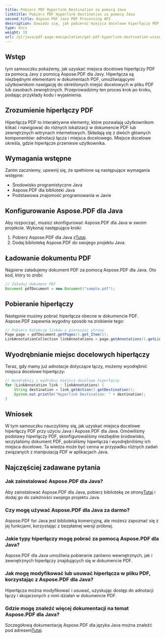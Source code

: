 ```yaml
---
title: Pobierz PDF Hyperlink Destination za pomocą Java
linktitle: Pobierz PDF Hyperlink Destination za pomocą Java
second_title: Aspose.PDF Java PDF Processing API
description: Dowiedz się, jak pobierać miejsca docelowe hiperłączy PDF za pomocą Java z Aspose.PDF dla Java. Naucz się krok po kroku z przykładami kodu w tym kompleksowym samouczku.
type: docs
weight: 10
url: /pl/java/pdf-page-manipulation/get-pdf-hyperlink-destination-using-java/
---
```


## Wstęp

tym samouczku pokażemy, jak uzyskać miejsca docelowe hiperłączy PDF za pomocą Javy z pomocą Aspose.PDF dla Javy. Hiperłącza są niezbędnymi elementami w dokumentach PDF, umożliwiającymi użytkownikom nawigację do określonych miejsc docelowych w pliku PDF lub zasobach zewnętrznych. Przeprowadzimy ten proces krok po kroku, podając przykłady kodu i wyjaśnienia.

## Zrozumienie hiperłączy PDF

Hiperłącza PDF to interaktywne elementy, które pozwalają użytkownikom klikać i nawigować do różnych lokalizacji w dokumencie PDF lub zewnętrznych witrynach internetowych. Składają się z dwóch głównych komponentów: adnotacji łącza i miejsca docelowego. Miejsce docelowe określa, gdzie hiperłącze przeniesie użytkownika.

## Wymagania wstępne

Zanim zaczniemy, upewnij się, że spełnione są następujące wymagania wstępne:
- Środowisko programistyczne Java
- Aspose.PDF dla biblioteki Java
- Podstawowa znajomość programowania w Javie

## Konfigurowanie Aspose.PDF dla Java

Aby rozpocząć, musisz skonfigurować Aspose.PDF dla Java w swoim projekcie. Wykonaj następujące kroki:
1.  Pobierz Aspose.PDF dla Java z[Tutaj](https://releases.aspose.com/pdf/java/).
2. Dodaj bibliotekę Aspose.PDF do swojego projektu Java.

## Ładowanie dokumentu PDF

Najpierw załadujemy dokument PDF za pomocą Aspose.PDF dla Java. Oto kod, który to zrobi:

```java
// Załaduj dokument PDF
Document pdfDocument = new Document("sample.pdf");
```

## Pobieranie hiperłączy

Następnie musimy pobrać hiperłącza obecne w dokumencie PDF. Aspose.PDF zapewnia wygodny sposób na zrobienie tego:

```java
// Pobierz kolekcję linków z pierwszej strony
Page page = pdfDocument.getPages().get_Item(1);
LinkAnnotationCollection linkAnnotations = page.getAnnotations().getLinkAnnotations();
```

## Wyodrębnianie miejsc docelowych hiperłączy

Teraz, gdy mamy już adnotacje dotyczące łączy, możemy wyodrębnić miejsca docelowe hiperłączy:

```java
// Wyodrębnij i wydrukuj miejsca docelowe hiperłączy
for (LinkAnnotation link : linkAnnotations) {
    String destination = link.getAction().getDestination();
    System.out.println("Hyperlink Destination: " + destination);
}
```

## Wniosek

W tym samouczku nauczyliśmy się, jak uzyskać miejsca docelowe hiperłączy PDF przy użyciu Java i Aspose.PDF dla Java. Omówiliśmy podstawy hiperłączy PDF, skonfigurowaliśmy niezbędne środowisko, wczytaliśmy dokument PDF, pobraliśmy hiperłącza i wyodrębniliśmy ich miejsca docelowe. Ta wiedza może być cenna w przypadku różnych zadań związanych z manipulacją PDF w aplikacjach Java.

## Najczęściej zadawane pytania

### Jak zainstalować Aspose.PDF dla Java?

 Aby zainstalować Aspose.PDF dla Java, pobierz bibliotekę ze strony[Tutaj](https://releases.aspose.com/pdf/java/) i dodaj go do zależności swojego projektu Java.

### Czy mogę używać Aspose.PDF dla Java za darmo?

Aspose.PDF for Java jest biblioteką komercyjną, ale możesz zapoznać się z jej funkcjami, korzystając z bezpłatnej wersji próbnej.

### Jakie typy hiperłączy mogę pobrać za pomocą Aspose.PDF dla Java?

Aspose.PDF dla Java umożliwia pobieranie zarówno wewnętrznych, jak i zewnętrznych hiperłączy znajdujących się w dokumencie PDF.

### Jak mogę modyfikować lub usuwać hiperłącza w pliku PDF, korzystając z Aspose.PDF dla Java?

Hiperłącza można modyfikować i usuwać, uzyskując dostęp do adnotacji łączy i skojarzonych z nimi działań w dokumencie PDF.

### Gdzie mogę znaleźć więcej dokumentacji na temat Aspose.PDF dla Java?

 Szczegółową dokumentację Aspose.PDF dla języka Java można znaleźć pod adresem[Tutaj](https://reference.aspose.com/pdf/java/).